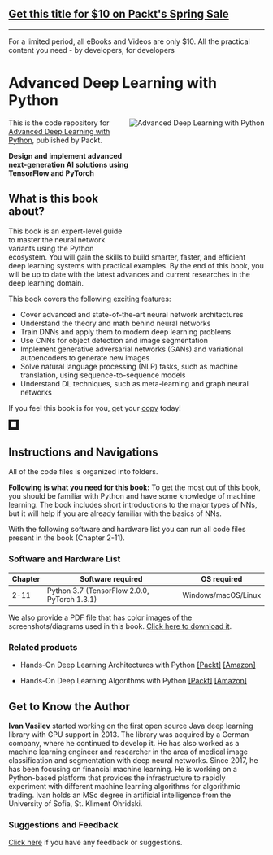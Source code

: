 ## [Get this title for $10 on Packt's Spring Sale](https://www.packt.com/B12982?utm_source=github&utm_medium=packt-github-repo&utm_campaign=spring_10_dollar_2022)
-----
For a limited period, all eBooks and Videos are only $10. All the practical content you need \- by developers, for developers

# Advanced Deep Learning with Python

<a href="https://www.packtpub.com/data/advanced-deep-learning-with-python?utm_source=github&utm_medium=repository&utm_campaign=9781838644482"><img src="https://www.packtpub.com/media/catalog/product/cache/e4d64343b1bc593f1c5348fe05efa4a6/9/7/9781789956177-original_1_1.jpg" alt="Advanced Deep Learning with Python" height="256px" align="right"></a>

This is the code repository for [Advanced Deep Learning with Python](https://www.packtpub.com/data/advanced-deep-learning-with-python?utm_source=github&utm_medium=repository&utm_campaign=9781838644482), published by Packt.

**Design and implement advanced next-generation AI solutions using TensorFlow and PyTorch**

## What is this book about?
This book is an expert-level guide to master the neural network variants using the Python ecosystem. You will gain the skills to build smarter, faster, and efficient deep learning systems with practical examples. By the end of this book, you will be up to date with the latest advances and current researches in the deep learning domain.

This book covers the following exciting features: 
* Cover advanced and state-of-the-art neural network architectures
* Understand the theory and math behind neural networks
* Train DNNs and apply them to modern deep learning problems
* Use CNNs for object detection and image segmentation
* Implement generative adversarial networks (GANs) and variational autoencoders to generate new images
* Solve natural language processing (NLP) tasks, such as machine translation, using sequence-to-sequence models
* Understand DL techniques, such as meta-learning and graph neural networks

If you feel this book is for you, get your [copy](https://www.amazon.com/dp/178995617X) today!

<a href="https://www.packtpub.com/?utm_source=github&utm_medium=banner&utm_campaign=GitHubBanner"><img src="https://raw.githubusercontent.com/PacktPublishing/GitHub/master/GitHub.png" alt="https://www.packtpub.com/" border="5" /></a>

## Instructions and Navigations
All of the code files is organized into folders. 


**Following is what you need for this book:**
To get the most out of this book, you should be familiar with Python and have some knowledge of machine learning. The book includes short introductions to the major types of NNs, but it will help if you are already familiar with the basics of NNs.

With the following software and hardware list you can run all code files present in the book (Chapter 2-11).

### Software and Hardware List

| Chapter  | Software required                                     | OS required                        |
| -------- | ------------------------------------------------------| -----------------------------------|
| 2-11     | Python 3.7 (TensorFlow 2.0.0, PyTorch 1.3.1)          | Windows/macOS/Linux                |

We also provide a PDF file that has color images of the screenshots/diagrams used in this book. [Click here to download it](https://static.packt-cdn.com/downloads/9781789956177_ColorImages.pdf).


### Related products <Other books you may enjoy>
* Hands-On Deep Learning Architectures with Python [[Packt]](https://www.packtpub.com/big-data-and-business-intelligence/hands-deep-learning-architectures-python?utm_source=github&utm_medium=repository&utm_campaign=9781788998086) [[Amazon]](https://www.amazon.com/dp/1788998081)

* Hands-On Deep Learning Algorithms with Python [[Packt]](https://www.packtpub.com/big-data-and-business-intelligence/hands-deep-learning-algorithms-python?utm_source=github&utm_medium=repository&utm_campaign=9781789344158) [[Amazon]](https://www.amazon.com/dp/1789344158)

## Get to Know the Author
**Ivan Vasilev**
 started working on the first open source Java deep learning library with GPU support in 2013. The library was acquired by a German company, where he continued to develop it. He has also worked as a machine learning engineer and researcher in the area of medical image classification and segmentation with deep neural networks. Since 2017, he has been focusing on financial machine learning. He is working on a Python-based platform that provides the infrastructure to rapidly experiment with different machine learning algorithms for algorithmic trading. Ivan holds an MSc degree in artificial intelligence from the University of Sofia, St. Kliment Ohridski.


### Suggestions and Feedback
[Click here](https://docs.google.com/forms/d/e/1FAIpQLSdy7dATC6QmEL81FIUuymZ0Wy9vH1jHkvpY57OiMeKGqib_Ow/viewform) if you have any feedback or suggestions.

